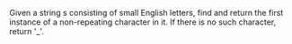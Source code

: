 Given a string s consisting of small English letters, find and return the first instance of a non-repeating character in it. If there is no such character, return '\_'.
